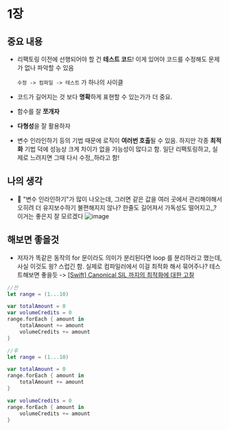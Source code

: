 # 1장
## 중요 내용
- 리팩토링 이전에 선행되어야 할 건 **테스트 코드**!  이게 있어야 코드를 수정해도 문제가 없나 파악할 수 있음
 
   `수정 -> 컴파일 -> 테스트` 가 하나의 사이클
- 코드가 길어지는 것 보다 **명확**하게 표현할 수 있는가가 더 중요. 
- 함수를 잘 **쪼개자**
- **다형성**을 잘 활용하자
- 변수 인라인하기 등의 기법 때문에 로직이 **여러번 호출**될 수 있음. 하지만 각종 **최적화** 기법 덕에 성능상 크게 차이가 없을 가능성이 많다고 함. 일단 리팩토링하고, 실제로 느려지면 그때 다시 수정,,하라고 함!
## 나의 생각
- 🤔 "변수 인라인하기"가 많이 나오는데, 그러면 같은 값을 여러 곳에서 관리해야해서 오히려 더 유지보수하기 불편해지지 않나? 한줄도 길어져서 가독성도 떨어지고,,? 이거는 좋은지 잘 모르겠다
  ![image](https://user-images.githubusercontent.com/20410193/152670034-8b32a6fb-0c17-4988-bbad-c2e5e9844f46.png)
## 해보면 좋을것
- 저자가 똑같은 동작의 for 문이라도 의미가 분리된다면 loop 를 분리하라고 했는데, 사실 이것도 읭? 스럽긴 함. 실제로 컴파일러에서 이걸 최적화 해서 묶어주나? 테스트해보면 좋을듯 -> [[Swift] Canonical SIL 까지의 최적화에 대한 고찰](https://sujinnaljin.medium.com/swift-canonical-sil-%EA%B9%8C%EC%A7%80%EC%9D%98-%EC%B5%9C%EC%A0%81%ED%99%94%EC%97%90-%EB%8C%80%ED%95%9C-%EA%B3%A0%EC%B0%B0-69fa2b0d5a4d)
```swift
//전
let range = (1...10)

var totalAmount = 0
var volumeCredits = 0
range.forEach { amount in
    totalAmount += amount
    volumeCredits += amount
}

//후
let range = (1...10)

var totalAmount = 0
range.forEach { amount in
    totalAmount += amount
}

var volumeCredits = 0
range.forEach { amount in
    volumeCredits += amount
}
```
